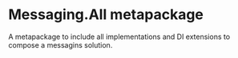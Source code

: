 # Messaging.All metapackage

A metapackage to include all implementations and DI extensions to compose a messagins solution.